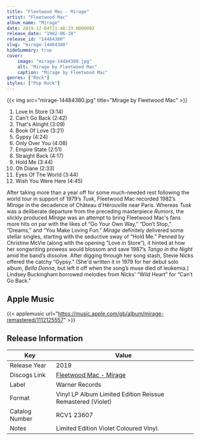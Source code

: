 ```yaml
---
title: "Fleetwood Mac - Mirage"
artist: "Fleetwood Mac"
album_name: "Mirage"
date: 2019-12-04T21:48:33.000000Z
release_date: "1982-06-18"
release_id: "14484380"
slug: "mirage-14484380"
hideSummary: true
cover:
    image: "mirage-14484380.jpg"
    alt: "Mirage by Fleetwood Mac"
    caption: "Mirage by Fleetwood Mac"
genres: ["Rock"]
styles: ["Pop Rock"]
---
```


{{< img src="mirage-14484380.jpg" title="Mirage by Fleetwood Mac" >}}

<!-- section break -->

1. Love In Store (3:14)
2. Can't Go Back (2:42)
3. That's Alright (3:09)
4. Book Of Love (3:21)
5. Gypsy (4:24)
6. Only Over You (4:08)
7. Empire State (2:51)
8. Straight Back (4:17)
9. Hold Me (3:44)
10. Oh Diane (2:33)
11. Eyes Of The World (3:44)
12. Wish You Were Here (4:45)

<!-- section break -->


After taking more than a year off for some much-needed rest following the world tour in support of 1979’s <i>Tusk</i>, Fleetwood Mac recorded 1982’s <i>Mirage</i> in the decadence of Château d'Hérouville near Paris. Whereas <i>Tusk</i> was a deliberate departure from the preceding masterpiece <i>Rumors</i>, the slickly produced <i>Mirage</i> was an attempt to bring Fleetwood Mac's fans more hits on par with the likes of “Go Your Own Way,” “Don’t Stop,” “Dreams,” and “You Make Loving Fun.” <i>Mirage</i> definitely delivered some stellar singles, starting with the seductive sway of “Hold Me.” Penned by Christine McVie (along with the opening “Love in Store”), it hinted at how her songwriting prowess would blossom and save 1987’s <i>Tango in the Night</i> amid the band’s dissolve. After digging through her song stash, Stevie Nicks offered the catchy “Gypsy.” (She'd written it in 1979 for her debut solo album, <i>Bella Donna</i>, but left it off when the song’s muse died of leukemia.) Lindsey Buckingham borrowed melodies from Nicks’ “Wild Heart” for “Can’t Go Back."



## Apple Music
{{< applemusic url="https://music.apple.com/gb/album/mirage-remastered/1112125557" >}}






## Release Information
|  Key           | Value                                                |
| ---------------| ---------------------------------------------------- |
| Release Year   | 2019                                   |
| Discogs Link   | [Fleetwood Mac - Mirage](https://www.discogs.com/release/14484380-Fleetwood-Mac-Mirage) |
| Label          | Warner Records |
| Format         | Vinyl LP Album Limited Edition Reissue Remastered (Violet) |
| Catalog Number | RCV1 23607 |
| Notes | Limited Edition Violet Coloured Vinyl.  |